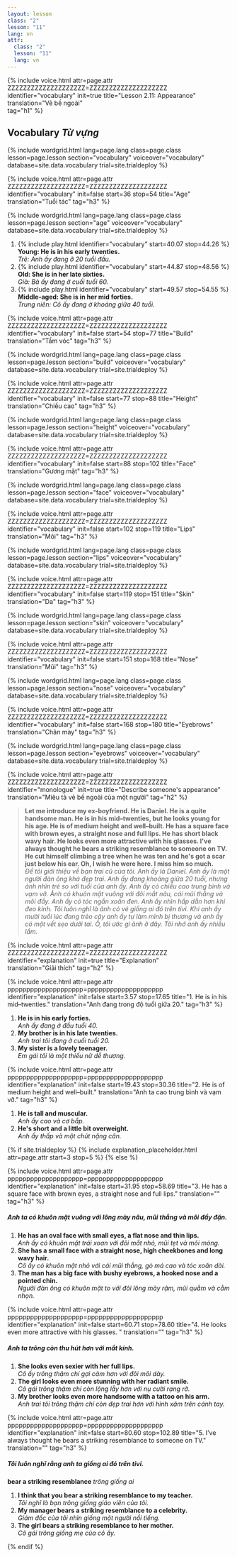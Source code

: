 ```yaml
---
layout: lesson
class: "2"
lesson: "11"
lang: vn
attr:
  class: "2"
  lesson: "11"
  lang: vn
---
```


{%  include voice.html attr=page.attr        ZZZZZZZZZZZZZZZZZZZZ=ZZZZZZZZZZZZZZZZZZZZ
	identifier="vocabulary"  init=true
	title="Lesson 2.11: Appearance"  
	translation="Vẻ bề ngoài"      
    tag="h1" %}



## Vocabulary   *Từ vựng*

{% include wordgrid.html lang=page.lang
		class=page.class 
		lesson=page.lesson 
		section="vocabulary"
		voiceover="vocabulary"
		database=site.data.vocabulary 
		trial=site.trialdeploy %}

{%  include voice.html attr=page.attr    ZZZZZZZZZZZZZZZZZZZZ=ZZZZZZZZZZZZZZZZZZZZ
	identifier="vocabulary"  init=false start=36 stop=54
	title="Age"        
	translation="Tuổi tác"
    tag="h3" %}


{% include wordgrid.html lang=page.lang
		class=page.class 
		lesson=page.lesson 
		section="age"
		voiceover="vocabulary"
		database=site.data.vocabulary 
		trial=site.trialdeploy %}

1. {% include play.html identifier="vocabulary" start=40.07 stop=44.26 %} **Young: He is in his early twenties.**  
*Trẻ: Anh ấy đang ở 20 tuổi đầu.*   
2. {% include play.html identifier="vocabulary" start=44.87 stop=48.56 %} **Old: She is in her late sixties.**  
*Già: Bà ấy đang ở cuối tuổi 60.*   
3. {% include play.html identifier="vocabulary" start=49.57 stop=54.55 %} **Middle-aged: She is in her mid forties.**  
*Trung niên: Cô ấy đang ở khoảng giữa 40 tuổi.*    

{%  include voice.html attr=page.attr    ZZZZZZZZZZZZZZZZZZZZ=ZZZZZZZZZZZZZZZZZZZZ
	identifier="vocabulary"  init=false start=54 stop=77
	title="Build"        
	translation="Tầm vóc"
    tag="h3" %}

{% include wordgrid.html lang=page.lang
		class=page.class 
		lesson=page.lesson 
		section="build"
		voiceover="vocabulary"
		database=site.data.vocabulary 
		trial=site.trialdeploy %}

{%  include voice.html attr=page.attr    ZZZZZZZZZZZZZZZZZZZZ=ZZZZZZZZZZZZZZZZZZZZ
	identifier="vocabulary"  init=false start=77 stop=88
	title="Height"        
	translation="Chiều cao"
    tag="h3" %}

{% include wordgrid.html lang=page.lang
		class=page.class 
		lesson=page.lesson 
		section="height"
		voiceover="vocabulary"
		database=site.data.vocabulary 
		trial=site.trialdeploy %}

{%  include voice.html attr=page.attr    ZZZZZZZZZZZZZZZZZZZZ=ZZZZZZZZZZZZZZZZZZZZ
	identifier="vocabulary"  init=false start=88 stop=102
	title="Face"        
	translation="Gương mặt"
    tag="h3" %}

{% include wordgrid.html lang=page.lang
		class=page.class 
		lesson=page.lesson 
		section="face"
		voiceover="vocabulary"
		database=site.data.vocabulary 
		trial=site.trialdeploy %}

{%  include voice.html attr=page.attr    ZZZZZZZZZZZZZZZZZZZZ=ZZZZZZZZZZZZZZZZZZZZ
	identifier="vocabulary"  init=false start=102 stop=119
	title="Lips"        
	translation="Môi"
    tag="h3" %}

{% include wordgrid.html lang=page.lang
		class=page.class 
		lesson=page.lesson 
		section="lips"
		voiceover="vocabulary"
		database=site.data.vocabulary 
		trial=site.trialdeploy %}

{%  include voice.html attr=page.attr    ZZZZZZZZZZZZZZZZZZZZ=ZZZZZZZZZZZZZZZZZZZZ
	identifier="vocabulary"  init=false start=119 stop=151
	title="Skin"        
	translation="Da"
    tag="h3" %}

{% include wordgrid.html lang=page.lang
		class=page.class 
		lesson=page.lesson 
		section="skin"
		voiceover="vocabulary"
		database=site.data.vocabulary 
		trial=site.trialdeploy %}

{%  include voice.html attr=page.attr    ZZZZZZZZZZZZZZZZZZZZ=ZZZZZZZZZZZZZZZZZZZZ
	identifier="vocabulary"  init=false start=151 stop=168
	title="Nose"        
	translation="Mũi"
    tag="h3" %}

{% include wordgrid.html lang=page.lang
		class=page.class 
		lesson=page.lesson 
		section="nose"
		voiceover="vocabulary"
		database=site.data.vocabulary 
		trial=site.trialdeploy %}

{%  include voice.html attr=page.attr    ZZZZZZZZZZZZZZZZZZZZ=ZZZZZZZZZZZZZZZZZZZZ
	identifier="vocabulary"  init=false start=168 stop=180
	title="Eyebrows"        
	translation="Chân mày"
    tag="h3" %}

{% include wordgrid.html lang=page.lang
		class=page.class 
		lesson=page.lesson 
		section="eyebrows"
		voiceover="vocabulary"
		database=site.data.vocabulary 
		trial=site.trialdeploy %}
 
{%  include voice.html attr=page.attr    ZZZZZZZZZZZZZZZZZZZZ=ZZZZZZZZZZZZZZZZZZZZ
	identifier="monologue"  init=true
	title="Describe someone's appearance"        
	translation="Miêu tả vẻ bề ngoài của một người"
    tag="h2" %}

> **Let me introduce my ex-boyfriend. He is Daniel. He is a quite handsome man. He is in his mid–twenties, but he looks young for his age. He is of medium height and well–built. He has a square face with brown eyes, a straight nose and full lips. He has short black wavy hair. He looks even more attractive with his glasses. I've always thought he bears a striking resemblance to someone on TV. He cut himself climbing a tree when he was ten and he's got a scar just below his ear. Oh, I wish he were here. I miss him so much.**   
*Để tôi giới thiệu về bạn trai cũ của tôi. Anh ấy là Daniel. Anh ấy là một người đàn ông khá đẹp trai. Anh ấy đang khoảng giữa 20 tuổi, nhưng ảnh nhìn trẻ so với tuổi của anh ấy. Anh ấy có chiều cao trung bình và vạm vỡ. Ảnh có khuôn mặt vuông với đôi mắt nâu, cái mũi thẳng và môi đầy. Anh ấy có tóc ngắn xoăn đen. Anh ấy nhìn hấp dẫn hơn khi đeo kính. Tôi luôn nghĩ là ảnh có vẻ giống ai đó trên tivi. Khi anh ấy mười tuổi lúc đang trèo cây anh ấy tự làm mình bị thương và anh ấy có một vết sẹo dưới tai. Ồ, tôi ước gì ảnh ở đây. Tôi nhớ anh ấy nhiều lắm.*  

{%  include voice.html attr=page.attr    ZZZZZZZZZZZZZZZZZZZZ=ZZZZZZZZZZZZZZZZZZZZ
	identifier="explanation"  init=true
	title="Explanation"        
	translation="Giải thích"
    tag="h2" %}

{%  include voice.html attr=page.attr    pppppppppppppppppppp=pppppppppppppppppppp
	identifier="explanation"  init=false start=3.57 stop=17.65
	title="1. He is in his mid–twenties."
	translation="Anh đang trong độ tuổi giữa 20."
    tag="h3" %}

1. **He is in his early forties.**  
*Anh ấy đang ở đầu tuổi 40.*   
2. **My brother is in his late twenties.**   
*Anh trai tôi đang ở cuối tuổi 20.*   
3. **My sister is a lovely teenager.**   
*Em gái tôi là một thiếu nữ dễ thương.*   

{%  include voice.html attr=page.attr    pppppppppppppppppppp=pppppppppppppppppppp
	identifier="explanation"  init=false start=19.43 stop=30.36
	title="2. He is of medium height and well–built."
	translation="Anh ta cao trung bình và vạm vỡ."
    tag="h3" %}

1. **He is tall and muscular.**  
*Anh ấy cao và cơ bắp.*    
2. **He's short and a little bit overweight.**   
*Anh ấy thấp và một chút nặng cân.*   

{% if site.trialdeploy %}
	{% include explanation_placeholder.html  attr=page.attr     start=3 stop=5 %}
	{% else %}

{%  include voice.html attr=page.attr    pppppppppppppppppppp=pppppppppppppppppppp
	identifier="explanation"  init=false start=31.95 stop=58.69
	title="3. He has a square face with brown eyes, a straight nose and full lips."
	translation=""
    tag="h3" %}
##### *Anh ta có khuôn mặt vuông với lông mày nâu, mũi thẳng và môi đầy đặn.*
1. **He has an oval face with small eyes, a flat nose and thin lips.**  
*Anh ấy có khuôn mặt trái xoan với đôi mắt nhỏ, mũi tẹt và môi mỏng.*   
2. **She has a small face with a straight nose, high cheekbones and long wavy hair.**  
*Cô ấy có khuôn mặt nhỏ với cái mũi thẳng, gò má cao và tóc xoăn dài.*    
3. **The man has a big face with bushy eyebrows, a hooked nose and a pointed chin.**   
*Người đàn ông có khuôn mặt to với đôi lông mày rậm, mũi quằm và cằm nhọn.*   

{%  include voice.html attr=page.attr    pppppppppppppppppppp=pppppppppppppppppppp
	identifier="explanation"  init=false  start=60.71 stop=78.60
	title="4. He looks even more attractive with his glasses. "
	translation=""
    tag="h3" %}
##### *Anh ta trông còn thu hút hơn với mắt kính.*
1. **She looks even sexier with her full lips.**  
*Cô ấy trông thậm chí gợi cảm hơn với đôi môi dày.*   
2. **The girl looks even more stunning with her radiant smile.**  
*Cô gái trông thậm chí còn lộng lẫy hơn với nụ cười rạng rỡ.*   
3. **My brother looks even more handsome with a tattoo on his arm.**   
*Anh trai tôi trông thậm chí còn đẹp trai hơn với hình xăm trên cánh tay.*   


{%  include voice.html attr=page.attr    pppppppppppppppppppp=pppppppppppppppppppp
	identifier="explanation"  init=false start=80.60 stop=102.89
	title="5. I’ve always thought he bears a striking resemblance to someone on TV."
	translation=""
    tag="h3" %}
##### *Tôi luôn nghĩ rằng anh ta giống ai đó trên tivi.*
**bear a striking resemblance**     *trông giống ai*

1. **I think that you bear a striking resemblance to my teacher.**  
*Tôi nghĩ là bạn trông giống giáo viên của tôi.*   
2. **My manager bears a striking resemblance to a celebrity.**  
*Giám đốc của tôi nhìn giống một người nổi tiếng.*   
3. **The girl bears a striking resemblance to her mother.**  
*Cô gái trông giống mẹ của cô ấy.*  
 
{% endif %}

